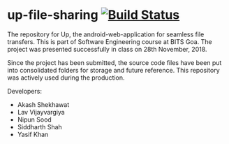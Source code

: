 # up-file-sharing [![Build Status](https://travis-ci.org/{ORG-or-USERNAME}/{REPO-NAME}.png?branch=master)](https://travis-ci.com/Speeeddy/up-file-sharing)
The repository for Up, the android-web-application for seamless file transfers. This is part of Software Engineering course at BITS Goa. The project was presented successfully in class on 28th November, 2018.

Since the project has been submitted, the source code files have been put into consolidated folders for storage and future reference. This repository was actively used during the production.

Developers:
* Akash Shekhawat
* Lav Vijayvargiya
* Nipun Sood
* Siddharth Shah
* Yasif Khan
